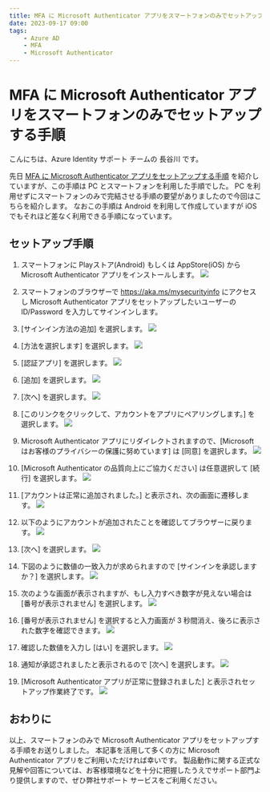 ```yaml
---
title: MFA に Microsoft Authenticator アプリをスマートフォンのみでセットアップする手順
date: 2023-09-17 09:00
tags:
    - Azure AD
    - MFA
    - Microsoft Authenticator
---
```


# MFA に Microsoft Authenticator アプリをスマートフォンのみでセットアップする手順

こんにちは、Azure Identity サポート チームの 長谷川 です。

先日 [MFA に Microsoft Authenticator アプリをセットアップする手順](../azure-active-directory/authenticator-setup.md) を紹介していますが、この手順は PC とスマートフォンを利用した手順でした。
PC を利用せずにスマートフォンのみで完結させる手順の要望がありましたので今回はこちらを紹介します。
なおこの手順は Android を利用して作成していますが iOS でもそれほど差なく利用できる手順になっています。

## セットアップ手順

1. スマートフォンに Playストア(Android) もしくは AppStore(iOS) から Microsoft Authenticator アプリをインストールします。
![](./authenticator-mobile-only-setup/authenticator-mobile-only-setup01.png)

2. スマートフォンのブラウザーで https://aka.ms/mysecurityinfo にアクセスし Microsoft Authenticator アプリをセットアップしたいユーザーの ID/Password を入力してサインインします。


3.  [サインイン方法の追加] を選択します。
![](./authenticator-mobile-only-setup/authenticator-mobile-only-setup03.png)

4. [方法を選択します] を選択します。
![](./authenticator-mobile-only-setup/authenticator-mobile-only-setup04.png)

5. [認証アプリ] を選択します。
![](./authenticator-mobile-only-setup/authenticator-mobile-only-setup05.png)

6. [追加] を選択します。
![](./authenticator-mobile-only-setup/authenticator-mobile-only-setup06.png)

7. [次へ] を選択します。
![](./authenticator-mobile-only-setup/authenticator-mobile-only-setup07.png)

8. [このリンクをクリックして、アカウントをアプリにペアリングします。] を選択します。
![](./authenticator-mobile-only-setup/authenticator-mobile-only-setup08.png)

9. Microsoft Authenticator アプリにリダイレクトされますので、[Microsoft はお客様のプライバシーの保護に努めています] は [同意] を選択します。
![](./authenticator-mobile-only-setup/authenticator-mobile-only-setup09.png)

10. [Microsoft Authenticator の品質向上にご協力ください] は任意選択して [続行] を選択します。
![](./authenticator-mobile-only-setup/authenticator-mobile-only-setup10.png)

11. [アカウントは正常に追加されました。] と表示され、次の画面に遷移します。
![](./authenticator-mobile-only-setup/authenticator-mobile-only-setup11.png)

12. 以下のようにアカウントが追加されたことを確認してブラウザーに戻ります。
![](./authenticator-mobile-only-setup/authenticator-mobile-only-setup12.png)

13. [次へ] を選択します。
![](./authenticator-mobile-only-setup/authenticator-mobile-only-setup13.png)

14. 下図のように数値の一致入力が求められますので [サインインを承認しますか？] を選択します。
![](./authenticator-mobile-only-setup/authenticator-mobile-only-setup14.png)

15. 次のような画面が表示されますが、もし入力すべき数字が見えない場合は [番号が表示されません] を選択します。
![](./authenticator-mobile-only-setup/authenticator-mobile-only-setup15.png)

16.  [番号が表示されません] を選択すると入力画面が 3 秒間消え、後ろに表示された数字を確認できます。
![](./authenticator-mobile-only-setup/authenticator-mobile-only-setup16.png)

17. 確認した数値を入力し [はい] を選択します。
![](./authenticator-mobile-only-setup/authenticator-mobile-only-setup17.png)

18. 通知が承認されましたと表示されるので [次へ] を選択します。
![](./authenticator-mobile-only-setup/authenticator-mobile-only-setup18.png)

19. [Microsoft Authenticator アプリが正常に登録されました] と表示されセットアップ作業終了です。
![](./authenticator-mobile-only-setup/authenticator-mobile-only-setup19.png)

## おわりに

以上、スマートフォンのみで Microsoft Authenticator アプリをセットアップする手順をお送りしました。
本記事を活用して多くの方に Microsoft Authenticator アプリをご利用いただければ幸いです。
製品動作に関する正式な見解や回答については、お客様環境などを十分に把握したうえでサポート部門より提供しますので、ぜひ弊社サポート サービスをご利用ください。
